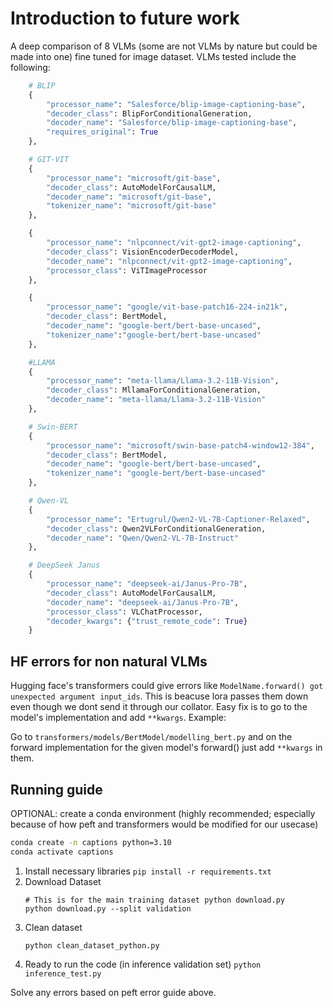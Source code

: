 # Introduction to future work
A deep comparison of 8 VLMs (some are not VLMs by nature but could be made into one) fine tuned for image dataset. VLMs tested include the following:
```python
    # BLIP
    {
        "processor_name": "Salesforce/blip-image-captioning-base",
        "decoder_class": BlipForConditionalGeneration,
        "decoder_name": "Salesforce/blip-image-captioning-base",
        "requires_original": True
    },

    # GIT-VIT
    {
        "processor_name": "microsoft/git-base",
        "decoder_class": AutoModelForCausalLM,
        "decoder_name": "microsoft/git-base",
        "tokenizer_name": "microsoft/git-base"
    },

    {
        "processor_name": "nlpconnect/vit-gpt2-image-captioning",
        "decoder_class": VisionEncoderDecoderModel,
        "decoder_name": "nlpconnect/vit-gpt2-image-captioning",
        "processor_class": ViTImageProcessor
    },

    {
        "processor_name": "google/vit-base-patch16-224-in21k",
        "decoder_class": BertModel,
        "decoder_name": "google-bert/bert-base-uncased",
        "tokenizer_name":"google-bert/bert-base-uncased"
    },

    #LLAMA 
    {
        "processor_name": "meta-llama/Llama-3.2-11B-Vision",
        "decoder_class": MllamaForConditionalGeneration,
        "decoder_name": "meta-llama/Llama-3.2-11B-Vision"
    },

    # Swin-BERT
    {
        "processor_name": "microsoft/swin-base-patch4-window12-384",
        "decoder_class": BertModel,
        "decoder_name": "google-bert/bert-base-uncased",
        "tokenizer_name": "google-bert/bert-base-uncased"
    },

    # Qwen-VL
    {
        "processor_name": "Ertugrul/Qwen2-VL-7B-Captioner-Relaxed",
        "decoder_class": Qwen2VLForConditionalGeneration,
        "decoder_name": "Qwen/Qwen2-VL-7B-Instruct"
    },

    # DeepSeek Janus
    {
        "processor_name": "deepseek-ai/Janus-Pro-7B",
        "decoder_class": AutoModelForCausalLM,
        "decoder_name": "deepseek-ai/Janus-Pro-7B",
        "processor_class": VLChatProcessor,
        "decoder_kwargs": {"trust_remote_code": True}
    }
```

## HF errors for non natural VLMs
Hugging face's transformers could give errors like `ModelName.forward() got unexpected argument input_ids`. This is beacuse lora passes them down even though we dont send it through our collator. Easy fix is to go to the model's implementation and add `**kwargs`. Example:

Go to `transformers/models/BertModel/modelling_bert.py` and on the forward implementation for the given model's forward() just add `**kwargs` in them.

## Running guide
OPTIONAL: create a conda environment (highly recommended; especially because of how peft and transformers would be modified for our usecase)
```bash
conda create -n captions python=3.10
conda activate captions
```
1. Install necessary libraries
    `pip install -r requirements.txt`
2. Download Dataset
    ```
    # This is for the main training dataset python download.py 
    python download.py --split validation
    ```
3. Clean dataset 
    ```
    python clean_dataset_python.py
    ```
4. Ready to run the code (in inference validation set)
    ```python inference_test.py```

Solve any errors based on peft error guide above.

